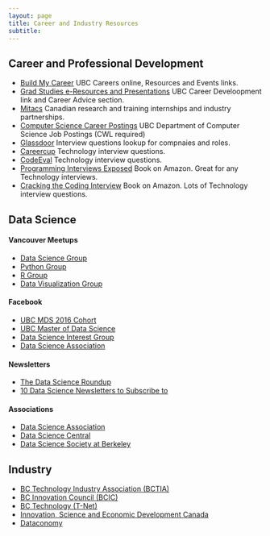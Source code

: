 ```yaml
---
layout: page
title: Career and Industry Resources
subtitle: 
---
```


## Career and Professional Development
- [Build My Career](http://students.ubc.ca/career) UBC Careers online, Resources and Events links.
- [Grad Studies e-Resources and Presentations](https://www.grad.ubc.ca/current-students/graduate-pathways-success/e-resources-presentations) UBC Career Develoopment link and Career Advice section.
- [Mitacs](http://www.mitacs.ca/en)  Canadian research and training internships and industry partnerships.
- [Computer Science Career Postings](https://my.cs.ubc.ca/students/career) UBC Department of Computer Science Job Postings (CWL required)
- [Glassdoor](https://www.glassdoor.ca/index.htm?countryRedirect=true) Interview questions lookup for compnaies and roles.
- [Careercup](https://www.careercup.com/) Technology interview questions.
- [CodeEval](https://www.codeeval.com/) Technology interview questions.
- [Programming Interviews Exposed](https://www.amazon.ca/Programming-Interviews-Exposed-Secrets-Landing/dp/1118261364/ref=pd_bxgy_b_img_c) Book on Amazon. Great for any Technology interviews.
- [Cracking the Coding Interview](https://www.amazon.ca/Cracking-Coding-Interview-Programming-Questions/dp/098478280X) Book on Amazon. Lots of Technology interview questions.


## Data Science

#### **Vancouver Meetups**
- [Data Science Group](http://www.meetup.com/DataScience/)
- [Python Group](http://www.meetup.com/vanpyz/)
- [R Group](http://www.meetup.com/Vancouver-R-Users-Group-data-analysis-statistics/)
- [Data Visualization Group](http://www.meetup.com/Vancouver-Data-Visualization/)

#### **Facebook**
- [UBC MDS 2016 Cohort](https://www.facebook.com/groups/599442276901184/)
- [UBC Master of Data Science](https://www.facebook.com/search/top/?q=ubc%20master%20of%20data%20science)
- [Data Science Interest Group](https://www.facebook.com/Data-Science-Interest-Group-DSIG-941598902591276/)
- [Data Science Association](https://www.facebook.com/socaldatascience/)

#### **Newsletters**
- [The Data Science Roundup](http://roundup.fishtownanalytics.com/?utm_campaign=Issue&utm_content=profileimage&utm_medium=email&utm_source=The+Data+Science+Roundup)
- [10 Data Science Newsletters to Subscribe to](https://datascience.berkeley.edu/10-data-science-newsletters-subscribe/)

#### **Associations**
- [Data Science Association](http://www.datascienceassn.org/)
- [Data Science Central](http://www.datasciencecentral.com/)
- [Data Science Society at Berkeley](http://www.dssberkeley.org/index.html)


## Industry
- [BC Technology Industry Association (BCTIA)](https://www.bctia.org/)
- [BC Innovation Council (BCIC)](http://bcic.ca/)
- [BC Technology (T-Net)](http://www.bctechnology.com/)
- [Innovation, Science and Economic Development Canada](http://www.ic.gc.ca/eic/site/icgc.nsf/eng/h_07056.html)
- [Dataconomy](http://dataconomy.com/)

